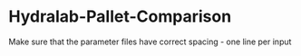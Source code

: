 # Hydralab-Pallet-Comparison

Make sure that the parameter files have correct spacing - one line per input
